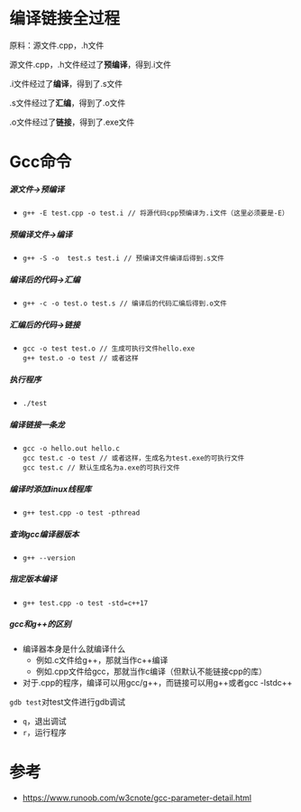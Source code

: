 # 编译链接全过程

原料：源文件.cpp，.h文件

源文件.cpp，.h文件经过了**预编译**，得到.i文件

.i文件经过了**编译**，得到了.s文件

.s文件经过了**汇编**，得到了.o文件

.o文件经过了**链接**，得到了.exe文件





# Gcc命令

##### 源文件->预编译

- ```shell
  g++ -E test.cpp -o test.i // 将源代码cpp预编译为.i文件（这里必须要是-E）
  ```



##### 预编译文件->编译

- ```shell
  g++ -S -o  test.s test.i // 预编译文件编译后得到.s文件
  ```



##### 编译后的代码->汇编

- ```shell
  g++ -c -o test.o test.s // 编译后的代码汇编后得到.o文件
  ```



##### 汇编后的代码->链接

- ```shell
  gcc -o test test.o // 生成可执行文件hello.exe
  g++ test.o -o test // 或者这样
  ```



##### 执行程序

- ```shell
  ./test
  ```



##### 编译链接一条龙

- ```shell
  gcc -o hello.out hello.c
  gcc test.c -o test // 或者这样，生成名为test.exe的可执行文件
  gcc test.c // 默认生成名为a.exe的可执行文件
  ```



##### 编译时添加linux线程库

- ```shell
  g++ test.cpp -o test -pthread
  ```



##### 查询gcc编译器版本

- ```shell
  g++ --version
  ```



##### 指定版本编译

- ```shell
  g++ test.cpp -o test -std=c++17
  ```



##### gcc和g++的区别

- 编译器本身是什么就编译什么
  - 例如.c文件给g++，那就当作c++编译
  - 例如.cpp文件给gcc，那就当作c编译（但默认不能链接cpp的库）
- 对于.cpp的程序，编译可以用gcc/g++，而链接可以用g++或者gcc -lstdc++



`gdb test`对test文件进行gdb调试

- `q`，退出调试
- `r`，运行程序





# 参考

- https://www.runoob.com/w3cnote/gcc-parameter-detail.html